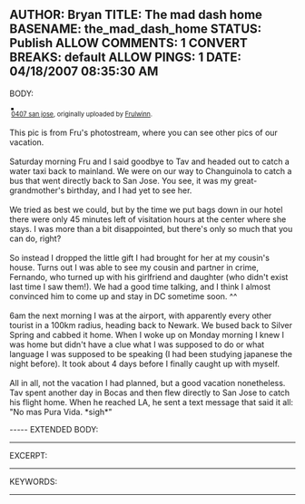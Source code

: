 AUTHOR: Bryan
TITLE: The mad dash home
BASENAME: the_mad_dash_home
STATUS: Publish
ALLOW COMMENTS: 1
CONVERT BREAKS: __default__
ALLOW PINGS: 1
DATE: 04/18/2007 08:35:30 AM
-----
BODY:
<style type="text/css">
.flickr-photo { border: solid 2px #000000; }
.flickr-yourcomment { }
.flickr-frame { text-align: left; padding: 3px; }
.flickr-caption { font-size: 0.8em; margin-top: 0px; }
</style>

<div class="flickr-frame">
	<a href="http://www.flickr.com/photos/frulwinn/462443929/" title="photo sharing"><img src="http://farm1.static.flickr.com/253/462443929_32573acea8.jpg" class="flickr-photo" alt="" /></a>
<br />
	<span class="flickr-caption"><a href="http://www.flickr.com/photos/frulwinn/462443929/">0407 san jose</a>, originally uploaded by <a href="http://www.flickr.com/people/frulwinn/">Frulwinn</a>.</span>
</div>
				
<p class="flickr-yourcomment">
	This pic is from Fru's photostream, where you can see other pics of our vacation.<br />
<br />
Saturday morning Fru and I said goodbye to Tav and headed out to catch a water taxi back to mainland. We were on our way to Changuinola to catch a bus that went directly back to San Jose. You see, it was my great-grandmother's birthday, and I had yet to see her.<br />
<br />
We tried as best we could, but by the time we put bags down in our hotel there were only 45 minutes left of visitation hours at the center where she stays. I was more than a bit disappointed, but there's only so much that you can do, right?<br />
<br />
So instead I dropped the little gift I had brought for her at my cousin's house. Turns out I was able to see my cousin and partner in crime, Fernando, who turned up with his girlfriend and daughter (who didn't exist last time I saw them!). We had a good time talking, and I think I almost convinced him to come up and stay in DC sometime soon. ^^<br />
<br />
6am the next morning I was at the airport, with apparently every other tourist in a 100km radius, heading back to Newark. We bused back to Silver Spring and cabbed it home. When I woke up on Monday morning I knew I was home but didn't have a clue what I was supposed to do or what language I was supposed to be speaking (I had been studying japanese the night before). It took about 4 days before I finally caught up with myself.<br />
<br />
All in all, not the vacation I had planned, but a good vacation nonetheless. Tav spent another day in Bocas and then flew directly to San Jose to catch his flight home. When he reached LA, he sent a text message that said it all: "No mas Pura Vida. *sigh*"
</p>
-----
EXTENDED BODY:

-----
EXCERPT:

-----
KEYWORDS:

-----



